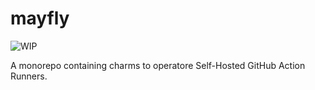 # mayfly


![WIP](https://img.shields.io/badge/status-WIP-yellow)

A monorepo containing charms to operatore Self-Hosted GitHub Action Runners.
